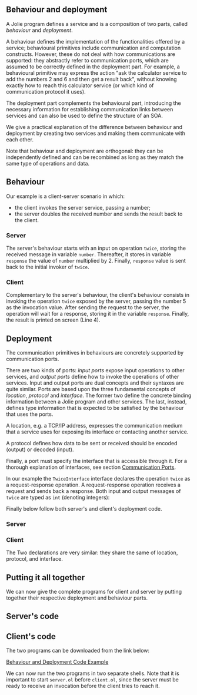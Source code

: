 ## Behaviour and deployment

A Jolie program defines a service and is a composition of two parts, called *behaviour* and *deployment*.

A behaviour defines the implementation of the functionalities offered by a service; behavioural primitives include communication and computation constructs. However, these do not deal with how communications are supported: they abstractly refer to communication ports, which are assumed to be correctly defined in the deployment part. For example, a behavioural primitive may express the action "ask the calculator service to add the numbers 2 and 6 and then get a result back", without knowing exactly how to reach this calculator service (or which kind of communication protocol it uses).

The deployment part complements the behavioural part, introducing the necessary information for establishing communication links between services and can also be used to define the structure of an SOA.

We give a practical explanation of the difference between behaviour and deployment by creating two services and making them communicate with each other. 

Note that behaviour and deployment are orthogonal: they can be independently defined and can be recombined as long as they match the same type of operations and data.

## Behaviour
Our example is a client-server scenario in which:

- the client invokes the server service, passing a number;
- the server doubles the received number and sends the result back to the client.

### Server

<div class="code" src="behaviour_and_deployment_server_behaviour.ol"></div>

The server's behaviour starts with an input on operation `twice`, storing the received message in variable `number`. Thereafter, it stores in variable `response` the value of `number` multiplied by 2. Finally, `response` value is sent back to the initial invoker of `twice`.

### Client

<div class="code" src="behaviour_and_deployment_client_behaviour.ol"></div>

Complementary to the server's behaviour, the client's behaviour consists in invoking the operation `twice` exposed by the server, passing the number 5 as the invocation value. After sending the request to the server, the operation will wait for a response, storing it in the variable `response`. Finally, the result is printed on screen (Line 4).

## Deployment

The communication primitives in behaviours are concretely supported by communication ports.

There are two kinds of ports: *input ports* expose input operations to other services, and *output ports* define how to invoke the operations of other services. Input and output ports are dual concepts and their syntaxes are quite similar. Ports are based upon the three fundamental concepts of *location*, *protocol* and *interface*. The former two define the concrete binding information between a Jolie program and other services. The last, instead, defines type information that is expected to be satisfied by the behaviour that uses the ports.

A location, e.g. a TCP/IP address, expresses the communication medium that a service uses for exposing its interface or contacting another service.

A protocol defines how data to be sent or received should be encoded (output) or decoded (input).

Finally, a port must specify the interface that is accessible through it. For a thorough explanation of interfaces, see section [Communication Ports](basics/communication_ports). 

In our example the `TwiceInterface` interface declares the operation `twice` as a request-response operation. A request-response operation receives a request and sends back a response. Both input and output messages of `twice` are typed as `int` (denoting integers):

<div class="code" src="behaviour_and_deployment_twiceInterface.iol"></div>

Finally below follow both server's and client's deployment code.

### Server

<div class="code" src="behaviour_and_deployment_server_deployment.ol"></div>

### Client

<div class="code" src="behaviour_and_deployment_client_deployment.ol"></div>

The Two declarations are very similar: they share the same of location, protocol, and interface.

## Putting it all together

We can now give the complete programs for client and server by putting together their respective deployment and behaviour parts.

## Server's code

<div class="code" src="behaviour_and_deployment_server.ol"></div>

## Client's code

<div class="code" src="behaviour_and_deployment_client.ol"></div>

The two programs can be downloaded from the link below:

<div class="download"><a href="documentation/getting_started/code/behaviour_and_deployment_code.zip">Behaviour and Deployment Code Example</a></div>

We can now run the two programs in two separate shells. Note that it is important to start `server.ol` before `client.ol`, since the server must be ready to receive an invocation before the client tries to reach it.